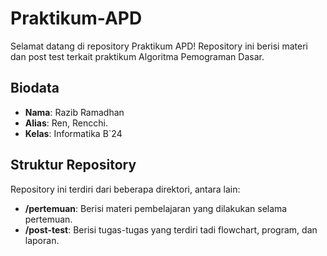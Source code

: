 # Praktikum-APD

Selamat datang di repository Praktikum APD! Repository ini berisi materi dan post test terkait praktikum Algoritma Pemograman Dasar.

## Biodata 
- **Nama**: Razib Ramadhan
- **Alias**: Ren, Rencchi.
- **Kelas**: Informatika B`24

## Struktur Repository

Repository ini terdiri dari beberapa direktori, antara lain:

- **/pertemuan**: Berisi materi pembelajaran yang dilakukan selama pertemuan.
- **/post-test**: Berisi tugas-tugas yang terdiri tadi flowchart, program, dan laporan.
